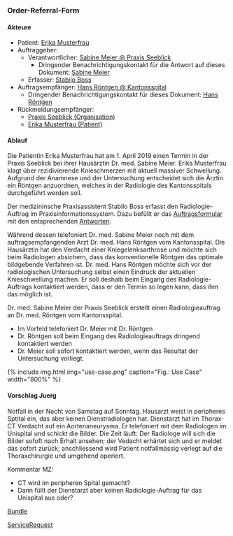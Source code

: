 ### Order-Referral-Form

#### Akteure
* Patient: [Erika Musterfrau](Patient-ErikaMusterfrau.html)
* Auftraggeber: 
   * Verantwortlicher: [Sabine Meier @ Praxis Seeblick](PractitionerRole-SabineMeierPraxisSeeblick.html)
      * Dringender Benachrichtigungskontakt für die Antwort auf dieses Dokument: [Sabine Meier](PractitionerRole-NotificationContactSabineMeier.html)
   * Erfasser: [Stabilo Boss](PractitionerRole-StabiloBossPraxisSeeblick.html)
* Auftragsempfänger: [Hans Röntgen @ Kantonsspital](PractitionerRole-HansRoentgenKantonsspital.html)
   * Dringender Benachrichtigungskontakt für dieses Dokument: [Hans Röntgen](PractitionerRole-NotificationContactHansRoentgen.html)
* Rückmeldungsempfänger: 
   * [Praxis Seeblick (Organisation)](Organization-PraxisSeeblick.html)
   * [Erika Musterfrau (Patient)](Patient-ErikaMusterfrau.html)

#### Ablauf
Die Patientin Erika Musterfrau hat am 1. April 2019 einen Termin in der Praxis Seeblick bei ihrer Hausärztin Dr. med. Sabine Meier. Erika Musterfrau klagt über rezidivierende Knieschmerzen mit aktuell massiver Schwellung. Aufgrund der Anamnese und der Untersuchung entscheidet sich die Ärztin ein Röntgen anzuordnen, welches in der Radiologie des Kantonsspitals durchgeführt werden soll.

Der medizininsche Praxisassistent Stabilo Boss erfasst den Radiologie-Auftrag im Praxisinformationssystem. Dazu befüllt er das [Auftragsformular](Questionnaire-order-referral-form.html) mit den entsprechenden [Antworten](QuestionnaireResponse-order-referral-form.html).

Während dessen telefoniert Dr. med. Sabine Meier noch mit dem auftragsempfangenden Arzt Dr. med. Hans Röntgen vom Kantonsspital. Die Hausärztin hat den Verdacht einer Kniegelenksarthrose und möchte sich beim Radiologen absichern, dass das konventionelle Röntgen das optimale bildgebende Verfahren ist. Dr. med. Hans Röntgen möchte sich vor der radiologischen Untersuchung selbst einen Eindruck der aktuellen Knieschwellung machen. Er soll deshalb beim Eingang des Radiologie-Auftrags kontaktiert werden, dass er den Termin so legen kann, dass ihm das möglich ist.

Dr. med. Sabine Meier der Praxis Seeblick erstellt einen Radiologieauftrag an Dr. med. Röntgen vom Kantonsspital.
* Im Vorfeld telefoniert Dr. Meier mit Dr. Röntgen
* Dr. Röntgen soll beim Eingang des Radiologieauftrags dringend kontaktiert werden
* Dr. Meier soll sofort kontaktiert werden, wenn das Resultat der Untersuchung vorliegt.


{% include img.html img="use-case.png" caption="Fig.: Use Case" width="800%" %}




#### Vorschlag Juerg
Notfall in der Nacht von Samstag auf Sonntag. Hausarzt weist in peripheres Sptital ein, das aber keinen Dienstradiologen hat. Dienstarzt hat im Thorax-CT Verdacht auf ein Aortenaneurysma. Er telefoniert mit dem Radiologen im Unispital und schickt die Bilder. Die Zeit läuft: Der Radiologe will sich die Bilder sofoft nach Erhalt ansehen; der Vedacht erhärtet sich und er meldet das sofort zurück; anschliessend wird Patient notfallmässig verlegt auf die Thoraxchirurgie und umgehend operiert.

Kommentar MZ:   
* CT wird im peripheren Spital gemacht?
* Dann füllt der Dienstarzt aber keinen Radiologie-Auftrag für das Unispital aus oder? 


[Bundle](Bundle-order-referral-form.html)

[ServiceRequest](ServiceRequest-order-referral-form.html)

